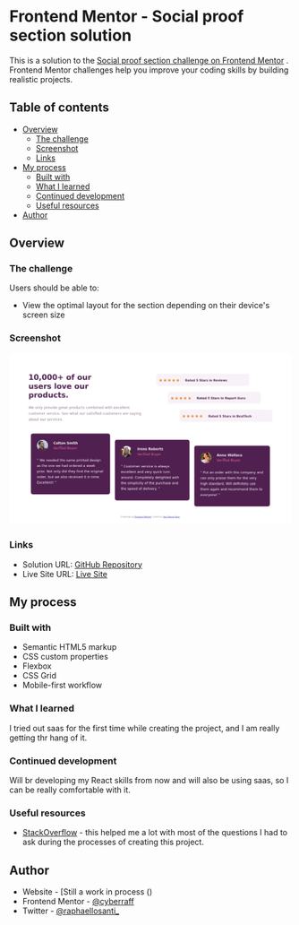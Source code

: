 # Frontend Mentor - Social proof section solution

This is a solution to
the [Social proof section challenge on Frontend Mentor](https://www.frontendmentor.io/challenges/social-proof-section-6e0qTv_bA)
. Frontend Mentor challenges help you improve your coding skills by building realistic projects.

## Table of contents

- [Overview](#overview)
    - [The challenge](#the-challenge)
    - [Screenshot](#screenshot)
    - [Links](#links)
- [My process](#my-process)
    - [Built with](#built-with)
    - [What I learned](#what-i-learned)
    - [Continued development](#continued-development)
    - [Useful resources](#useful-resources)
- [Author](#author)

## Overview

### The challenge

Users should be able to:

- View the optimal layout for the section depending on their device's screen size

### Screenshot

![](./Screenshot.png)

### Links

- Solution URL: [GitHub Repository](https://github.com/cyberraff/social-proof-section)
- Live Site URL: [Live Site](https://social-proof-section-nu-ten.vercel.app/)

## My process

### Built with

- Semantic HTML5 markup
- CSS custom properties
- Flexbox
- CSS Grid
- Mobile-first workflow

### What I learned

I tried out saas for the first time while creating the project, and I am really getting thr hang of it.

### Continued development

Will br developing my React skills from now and will also be using saas, so I can be really comfortable with it.

### Useful resources

- [StackOverflow](https://www.stackoverfllow.com) - this helped me a lot with most of the questions I had to ask during
  the processes of creating this project.

## Author

- Website - [Still a work in process ()
- Frontend Mentor - [@cyberraff](https://www.frontendmentor.io/profile/cyberraff)
- Twitter - [@raphaellosanti_](https://www.twitter.com/raphaellosanti_)
